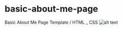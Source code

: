 # basic-about-me-page
Basic About Me Page Template / HTML _ CSS
![alt text](https://www.hizliresim.com/bbb90c1)
